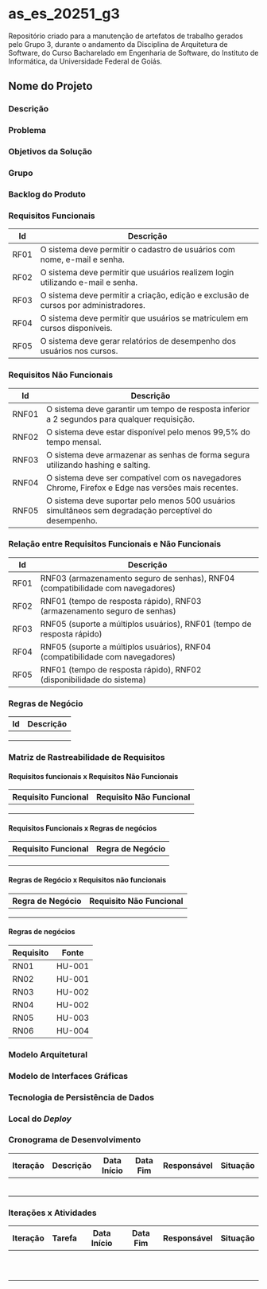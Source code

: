 # as_es_20251_g3
Repositório criado para a manutenção de artefatos de trabalho gerados pelo Grupo 3, durante o andamento da Disciplina de Arquitetura de Software, do Curso Bacharelado em Engenharia de Software, do Instituto de Informática, da Universidade Federal de Goiás.

## Nome do Projeto

### Descrição

### Problema

### Objetivos da Solução

### Grupo

### Backlog do Produto

### Requisitos Funcionais
|Id|Descrição|
|---|---|
|RF01|O sistema deve permitir o cadastro de usuários com nome, e-mail e senha.|
|RF02|O sistema deve permitir que usuários realizem login utilizando e-mail e senha.|
|RF03|O sistema deve permitir a criação, edição e exclusão de cursos por administradores.|
|RF04|O sistema deve permitir que usuários se matriculem em cursos disponíveis.|
|RF05|O sistema deve gerar relatórios de desempenho dos usuários nos cursos.|

### Requisitos Não Funcionais
|Id|Descrição|
|---|---|
|RNF01|O sistema deve garantir um tempo de resposta inferior a 2 segundos para qualquer requisição.|
|RNF02|O sistema deve estar disponível pelo menos 99,5% do tempo mensal.|
|RNF03|O sistema deve armazenar as senhas de forma segura utilizando hashing e salting.|
|RNF04|O sistema deve ser compatível com os navegadores Chrome, Firefox e Edge nas versões mais recentes.|
|RNF05|O sistema deve suportar pelo menos 500 usuários simultâneos sem degradação perceptível do desempenho.|

### Relação entre Requisitos Funcionais e Não Funcionais
|Id|Descrição|
|---|---|
|RF01|RNF03 (armazenamento seguro de senhas), RNF04 (compatibilidade com navegadores)|
|RF02|RNF01 (tempo de resposta rápido), RNF03 (armazenamento seguro de senhas)|
|RF03|RNF05 (suporte a múltiplos usuários), RNF01 (tempo de resposta rápido)|
|RF04|RNF05 (suporte a múltiplos usuários), RNF04 (compatibilidade com navegadores)|
|RF05|RNF01 (tempo de resposta rápido), RNF02 (disponibilidade do sistema)|

### Regras de Negócio

|Id|Descrição|
|---|---|
|||
|||
|||

### Matriz de Rastreabilidade de Requisitos

#### Requisitos funcionais x Requisitos Não Funcionais

|Requisito Funcional|Requisito Não Funcional|
|---|---|
|||
|||
|||

#### Requisitos Funcionais x Regras de negócios

|Requisito Funcional|Regra de Negócio|
|---|---|
|||
|||
|||

#### Regras de Regócio x Requisitos não funcionais

|Regra de Negócio|Requisito Não Funcional|
|---|---|
|||
|||
|||

#### Regras de negócios

|Requisito|Fonte|
|---|---|
|RN01|HU-001|
|RN02|HU-001|
|RN03|HU-002|
|RN04|HU-002|
|RN05|HU-003|
|RN06|HU-004|

### Modelo Arquitetural

### Modelo de Interfaces Gráficas

### Tecnologia de Persistência de Dados

### Local do _Deploy_

### Cronograma de Desenvolvimento

|Iteração|Descrição|Data Início|Data Fim|Responsável|Situação|
|---|---|---|---|---|---|
|||||||
|||||||
|||||||
|||||||
|||||||
|||||||

### Iterações x Atividades

|Iteração|Tarefa|Data Início|Data Fim|Responsável|Situação|
|---|---|---|---|---|---|
|||||||
|||||||
|||||||
|||||||
|||||||
|||||||
|||||||
|||||||
|||||||
|||||||
